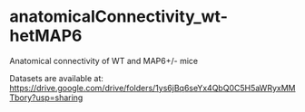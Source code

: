 # anatomicalConnectivity_wt-hetMAP6
Anatomical connectivity of WT and MAP6+/- mice

Datasets are available at:
https://drive.google.com/drive/folders/1ys6jBq6seYx4QbQ0C5H5aWRyxMMTbory?usp=sharing



